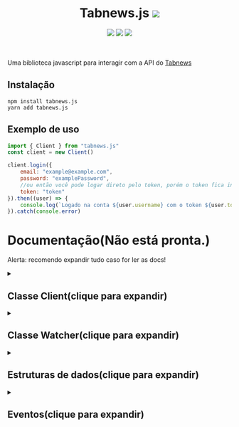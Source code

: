 <div align="center">
    <h1>Tabnews.js  <img src="https://visitor-badge.glitch.me/badge?page_id=tabnews.jsbega" /></h1>
    <img src="https://img.shields.io/badge/npm-v1.1.0-blue?style=for-the-badge" />
    <img src="https://img.shields.io/github/license/33gustavo33/tabnews.js?style=for-the-badge" />
    <img src="http://img.shields.io/static/v1?label=STATUS&message=DESENVOLVIMENTO&color=GREEN&style=for-the-badge" />
</div><br><br>

Uma biblioteca javascript para interagir com a API do [Tabnews](https://tabnews.com.br)

## Instalação
```sh-session
npm install tabnews.js
yarn add tabnews.js
```
## Exemplo de uso
```js
import { Client } from "tabnews.js"
const client = new Client()

client.login({
    email: "example@example.com",
    password: "examplePassword",
    //ou então você pode logar direto pelo token, porém o token fica inválido depois de algum tempo.
    token: "token"
}).then((user) => {
    console.log(`Logado na conta ${user.username} com o token ${user.token}`)
}).catch(console.error)
```
# Documentação(Não está pronta.)
Alerta: recomendo expandir tudo caso for ler as docs!
<details><summary><h2>Classe Client(clique para expandir)</h2></summary>

## Eventos: [ready](#ready), [destroyed](#destroyed)
## Construtor
O constructor da classe Client aceita 1 parâmetro opcional, que é um objeto de configuração
O objeto de configuração se parece com isso:
|Nome|Descrição|tipo
|--|--|--|
|**tabnewsUrl**|uma url customizada do tabnews.|string, opcional
|**log**|se o client deve usar o logger ou não|boolean, opcional
|**customAgentUser**|um agent user customizado pro client, use o nome do seu projeto aqui!|string, opcional
|**debug**|se o client deve usar o modo debug ou não(não é recomendado usar)|boolean, opcional

---
## Métodos do client
### Método login
O metódo login aceita 1 parâmetro obrigatório, que é um objeto de login.
O objeto de login se parece com isso:
|Nome|Descrição|tipo
|--|--|--|
|**email**|o email da conta|string, opcional
|**password**|a senha da conta|string, opcional
|**token**|o token da conta|string, opcional

> **Caso você use um token, você não precisa usar um email e password,
> caso você não use um token, você precisa usar o email e o password**

esse método retorna uma [Promise](https://developer.mozilla.org/pt-BR/docs/Web/JavaScript/Reference/Global_Objects/Promise) contendo um [ClientUserData](#clientuserdata), ele também emite o evento [ready](#ready)

### Método destroy
Este método destroi a conexão do client com a api.
Para você se conectar novamente você tera que usar o método [login](#método-login)
ele também emite o evento [destroyed](#destroyed)

---
## Propriedades do client
Nome|Descrição|tipo
|--|--|--|
|**connected**|se o client está conectado|boolean
|**token**|o token do client|string
|**contents**|um gerenciador de contéudos|[ContentManager](#contentmanager)
|**status**|um gerenciador do status do tabnews|[StatusManager](#statusmanager)
|**users**|um gerenciador de usuários|[UsersManager](#usersmanager)
|**user**|um gerenciador do usuário do client|[UserManager](#usermanager)

Vale lembrar que as propriedades `contents`, `status`, `users`, `user` só estão disponiveis após o login do bot!

---

## ContentManager
Um content manager, como o nome já diz é responsavel por gerenciar os conteudos.
Através dele você vai consegur publicar, deletar, editar, dar upvote/downvote em conteúdos, obter os conteúdos relevantes, etc... <br>
A seguir estão os metodos de um ContentManager
### Método get
O método get obtém um conteudo com base em 2 parâmetros obrigatórios, sendo eles `author` e `slug`. <br>
Exemplo: se o author for igual a `Gustavo33` e o slug for `tabnews-js-uma-biblioteca-javascript-para-interagir-com-a-api-do-tabnews` o contéudo que ele vai obter vai ser: 
`https://www.tabnews.com.br/Gustavo33/tabnews-js-uma-biblioteca-javascript-para-interagir-com-a-api-do-tabnews`
Esse método retorna uma [Promise](https://developer.mozilla.org/pt-BR/docs/Web/JavaScript/Reference/Global_Objects/Promise) contendo um [Content](#content)
### Método getContents
Este método obtém os contéudos mais novos, mais antigos, e mais relevantes com base no primeiro parâmetro. o segundo parâmetro é a página que ele vai obter os conteúdos(Cada página tem 30 conteúdos)
Pârametros:
|Nome|Valores|obrigatório|
|--|--|--|
|strategy|`"new"` - `"old"` - `"relevant"`|Não, o default é `"new"`.
|page|Qualquer número|Não, o default é `1`.

Esse método retorna uma [Promise](https://developer.mozilla.org/pt-BR/docs/Web/JavaScript/Reference/Global_Objects/Promise) contendo um Array de [Contents](#content).
### Método post
Este método posta um contéudo, ele aceita 1 pârametro obrigatório, que o objeto listado abaixo:
|Nome|Descrição|obrigatório|Efeito
|--|--|--|--|
|parentId|o id de um conteúdo|não obrigatório|faz o conteúdo ser uma resposta ao conteúdo com id igual ao parentId|
|customSlug|um slug customizado|não obrigatório|adiciona um slug customizado|
|title|o título do conteúdo|não obrigatório **caso seja uma resposta**|adiciona um título ao conteúdo|
|body|o corpo do conteúdo, você pode usar markdown aqui nesse campo|obrigatório|adiciona texto ao conteúdo|
|sourceUrl|a url da fonte|não obrigatório|adiciona uma fonte ao conteúdo|

Esse método retorna uma [Promise](https://developer.mozilla.org/pt-BR/docs/Web/JavaScript/Reference/Global_Objects/Promise) contendo um [Content](#content)
### Método edit
Este método edita um conteúdo, ele aceita 3 pârametros obrigatórios, sendo eles:
|Nome|Descrição|
|--|--|
|author|o autor do conteúdo|
|slug|o slug do conteúdo|
|content|o que vai ser alterado|

o pârametro content é um objeto, as propriedades desse objeto estão listadas abaixo:
|Nome|Descrição|obrigatório|Efeito
|--|--|--|--|
|title|o título do conteúdo|não obrigatório|adiciona um título ao conteúdo|
|body|o corpo do conteúdo, você pode usar markdown aqui nesse campo|não obrigatório|adiciona texto ao conteúdo|
|sourceUrl|a url da fonte|não obrigatório|adiciona uma fonte ao conteúdo|

Esse método retorna uma [Promise](https://developer.mozilla.org/pt-BR/docs/Web/JavaScript/Reference/Global_Objects/Promise) contendo um [Content](#content)
### Método delete
O método delete deleta um conteudo com base em 2 parâmetros obrigatórios, sendo eles `author` e `slug`. <br>
Exemplo: se o author for igual a `Gustavo33` e o slug for `tabnews-js-uma-biblioteca-javascript-para-interagir-com-a-api-do-tabnews` o contéudo que ele vai deletar vai ser: 
`https://www.tabnews.com.br/Gustavo33/tabnews-js-uma-biblioteca-javascript-para-interagir-com-a-api-do-tabnews`
Esse método retorna uma [Promise](https://developer.mozilla.org/pt-BR/docs/Web/JavaScript/Reference/Global_Objects/Promise) contendo um [Content](#content)
### Método upvote e downvote
os Métodos upvote e downvote funcionam com base em 2 parâmetros obrigatórios, sendo eles `author` e `slug`. <br>
E com base nesses pârametros ele da um upvote/downvote
Esse método retorna uma [Promise](https://developer.mozilla.org/pt-BR/docs/Web/JavaScript/Reference/Global_Objects/Promise) contendo um objeto parecido com isso:
|Nome|Descrição|
|--|--|
|tabcoins|O numero de tabcoins que o contéudo ficou depois do upvote/downvote|

### Método watch
o método watch começa a assistir um contéudo, retornando um [Watcher](#classe-watcherclique-para-expandir).
Pârametros:
|Nome|Descrição|obrigatório
|--|--|--|
|author|o autor do conteúdo que ele vai assistir.|sim
|slug|o slug do conteúdo que ele vai assistir.|sim
|observeWhat|em que o watcher deve assistir por mudanças|não, o padrão é ele assistir por todos.
|ms|o tempo que o watcher vai procurar por mudanças(em milisegundos)|não, o padrão é 2 minutos e 5 segundos

---
## UsersManager
Um UsersManager, como o nome já diz é responsavel por gerenciar os usuários.
Através dele você vai consegur obter um usuário, obter os conteúdos relevantes de um usuário, etc... <br>
A seguir estão os metodos de um UsersManager
### Método get
O método get obtém um usuário com base em 1 parâmetro obrigatório, sendo ele `username`. <br>
Exemplo: se o username for `Gustavo33`, o usuário que ele vai obter vai ser: 
`https://www.tabnews.com.br/Gustavo33`
Esse método retorna uma [Promise](https://developer.mozilla.org/pt-BR/docs/Web/JavaScript/Reference/Global_Objects/Promise) contendo um [UserData](#userdata)
### Método getContentsOfUser
Este método obtém os contéudos mais novos, mais antigos, e mais relevantes de um usuário com base no primeiro e segundo parâmetro. o terceiro parâmetro é a página que ele vai obter os conteúdos(Cada página tem 30 conteúdos)
Pârametros:
|Nome|Valores|obrigatório|
|--|--|--|
|username|Nome do usuário que você quer obter|Sim
|strategy|`"new"` - `"old"` - `"relevant"`|Não, o default é `"new"`.
|page|Qualquer número|Não, o default é `1`.

Esse método retorna uma [Promise](https://developer.mozilla.org/pt-BR/docs/Web/JavaScript/Reference/Global_Objects/Promise) contendo um Array de [Contents](#content).

### Método watch
o método watch começa a assistir um usuário, retornando um [Watcher](#classe-watcherclique-para-expandir).
Pârametros:
|Nome|Descrição|obrigatório
|--|--|--|
|username|o username do usuário que ele vai assistir.|sim
|observeWhat|em que o watcher deve assistir por mudanças|não, o padrão é ele assistir por todos.
|ms|o tempo que o watcher vai procurar por mudanças(em milisegundos)|não, o padrão é 2 minutos e 5 segundos
---
## UserManager
Um UserManager, é responsavel por gerenciar o usuário do client.
Através dele você vai consegur obter o usuário do client, editar o usuário do client, etc... <br>
A seguir estão os metodos e propriedades de um UserManager
### Método get
O método get atualiza o usuário do Client.
Esse método retorna uma [Promise](https://developer.mozilla.org/pt-BR/docs/Web/JavaScript/Reference/Global_Objects/Promise) contendo um [ClientUserData](#clientuserdata)
### Método edit
Este método edita o usuário do client, ele aceita 1 pârametro que é um objeto, o objeto se parece com isso:
|Nome|Descrição|
|--|--|
|username|o username do usuário|

Esse método retorna uma [Promise](https://developer.mozilla.org/pt-BR/docs/Web/JavaScript/Reference/Global_Objects/Promise) contendo um [ClientUserData](#clientuserdata)

### Método watch
o método watch começa a assistir o usuário do client, retornando um [Watcher](#classe-watcherclique-para-expandir).
Pârametros:
|Nome|Descrição|obrigatório
|--|--|--|
|observeWhat|em que o watcher deve assistir por mudanças|não, o padrão é ele assistir por todos.
|ms|o tempo que o watcher vai procurar por mudanças(em milisegundos)|não, o padrão é 2 minutos e 5 segundos

### Propriedades de um UserManager
|Nome|Descrição|tipo
|--|--|--|
|**email**|o email do client|string
|**token**|o token do client|string
|**id**|o id do client|string
|**username**|o username do client|string
|**features**|as features do client|array
|**tabcoins**|a quantidade de tabcoins do client|number
|**tabcash**|a quantidade de tabcash do client|number
|**created_at**|quando que o client foi criado|Date
|**updated_at**|ultima vez que o client foi modificado|Date

---
## StatusManager
Um StatusManager, é responsavel por gerenciar o status do tabnews
Através dele você vai obter o status do tabnews. <br>
### Método get
o método get obtém o [status do tabnews](https://www.tabnews.com.br/status).
Esse método retorna uma [Promise](https://developer.mozilla.org/pt-BR/docs/Web/JavaScript/Reference/Global_Objects/Promise) contendo um [Status]()
### Método watch
o método watch começa a assistir o status, retornando um [Watcher](#classe-watcherclique-para-expandir).
Pârametros:
|Nome|Descrição|obrigatório
|--|--|--|
|ms|o tempo que o watcher vai procurar por mudanças(em milisegundos)|não, o padrão é 2 minutos e 5 segundos
</details>
<details><summary><h2>Classe Watcher(clique para expandir)</h2></summary>

Um Watcher, é uma classe que assiste por mudanças um Conteúdo/Usuário/Status.<br>
Todos os Watchers são iguais, a única coisa que muda é o que ele assiste. <br>
Eventos do watcher: [watcherUpdate](#watcherupdate)
## Métodos de um watcher
### Método start
o método start inicia o watcher, e faz ele começar a assistir o Conteúdo/usuário/status.
### Método destroy
o método destroy destrói o Watcher, ou seja, para de assistir ao Conteúdo/usuário/status.
Você pode iniciar novamente o watcher pelo método start.
</details>
<details><summary><h2>Estruturas de dados(clique para expandir)</h2></summary>

# Tipos de informação
## UserData
### Propriedades
|Nome|Descrição|tipo
|--|--|--|
|**id**|o id de um usuário|string
|**username**|o username de um usuário|string
|**features**|as features de um usuário|array
|**tabcoins**|a quantidade de tabcoins de um usuário|number
|**tabcash**|a quantidade de tabcash de um usuário|number
|**created_at**|quando que o usuário foi criado|Date
|**updated_at**|ultima vez que o usuário foi modificado|Date
## ClientUserData
### Propriedades
|Nome|Descrição|tipo
|--|--|--|
|**email**|o email do client|string
|**token**|o token do client|string
|**id**|o id do client|string
|**username**|o username do client|string
|**features**|as features do client|array
|**tabcoins**|a quantidade de tabcoins do client|number
|**tabcash**|a quantidade de tabcash do client|number
|**created_at**|quando que o client foi criado|Date
|**updated_at**|ultima vez que o client foi modificado|Date
## Content
### Propriedades
|Nome|Descrição|tipo
|--|--|--|
|**id**|o id do conteúdo|string|
|**parent_id**|o id do conteúdo root|string|
|**slug**|o slug do conteúdo|string
|**title**|o título do conteúdo|string
|**body**|o texto do conteúdo|string
|**status**|o status do conteúdo|string
|**source_url**|a fonte do conteúdo|string
|**thumbnail**|a thumbnail do conteúdo|string
|**tabcoins**|o número de tabcoins do conteúdo|number
|**created_at**|data da criação do conteúdo|Date
|**published_at**|data da postagem do conteúdo|Date
|**updated_at**|data de quando o conteúdo foi editado|Date
|**deleted_at**|data de quando o conteúdo foi deletado|Date
|**is_children**|se o conteúdo é uma resposta|boolean
|**is_root**|se o conteúdo é root|boolean
|**has_children**|se o conteúdo tem respostas|boolean
|**owner**|o criador do contéudo|<table>  <thead>  <tr>  <th>Nome</th>  <th>Descrição</th>  <th>Tipo</th>  </tr>  </thead>  <tbody>  <tr>  <td><strong>id</strong></td>  <td>O id do criador</td>  <td>string</td></tr>  </thead>  <tbody>  <tr>  <td><strong>username</strong></td>  <td>O username do criador</td>  <td>string</td>   </tbody>  </table>

### Métodos
#### Método fetchOwner
O método fetchOwner obtém o usuário criador do conteúdo.
Retorna uma [Promise](https://developer.mozilla.org/pt-BR/docs/Web/JavaScript/Reference/Global_Objects/Promise) contendo um [UserData](#userdata)
#### Método fetchParent
O método fetchParent obtém o conteúdo root do conteúdo atual.
Retorna uma [Promise](https://developer.mozilla.org/pt-BR/docs/Web/JavaScript/Reference/Global_Objects/Promise) contendo um [Content](#content)
#### Método fetchChildren
O método fetchChildren obtém as respostas do conteúdo atual.
Retorna uma [Promise](https://developer.mozilla.org/pt-BR/docs/Web/JavaScript/Reference/Global_Objects/Promise) contendo um Array de [Content](#content)
</details>

<details><summary><h2>Eventos(clique para expandir)</h2></summary>

Aqui estão os eventos do tabnews.js, você pode escutar eles com:
```js
<client ou watcher>.on("Nome do evento", (data) => {})
```
### Ready
O evento ready é disparado quando o [client](#classe-clientclique-para-expandir) faz login no tabnews, ele traz consigo um [ClientUserData](#clientuserdata)
```js
<client>.on("ready", (clientUserData) => { console.log(clientUserData) })
```
### Destroyed
O evento destroyed é disparado quando o [client](#classe-clientclique-para-expandir) é destruído, ele traz consigo um [ClientUserData](#clientuserdata)
```js
<client>.on("destroyed", (clientUserData) => { console.log(clientUserData) })
```
### WatcherUpdate
o evento watcherUpdate é disparado quando um [Watcher](#watcher) faz um update, ele traz consigo uma informação variada dependendo de o que você está assistindo.
```js
<watcher>.on("watcherUpdate", (data) => { console.log(data) })
```
</details>
